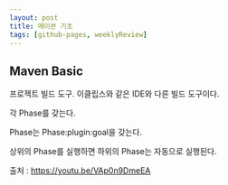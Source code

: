 ```yaml
---
layout: post
title: 메이븐 기초
tags: [github-pages, weeklyReview]
---
```

## Maven Basic

프로젝트 빌드 도구. 이클립스와 같은 IDE와 다른 빌드 도구이다.

각 Phase를 갖는다.

Phase는 Phase:plugin:goal을 갖는다.

상위의 Phase를 실행하면 하위의 Phase는 자동으로 실행된다.





출처 : https://youtu.be/VAp0n9DmeEA
